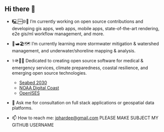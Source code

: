 ## Hi there 👋

- 🖳🆓🌐🤖 I’m currently working on open source contributions and developing gis apps, web apps, mobile apps, state-of-the-art rendering, e2e gis/ml workflow management, and more.
- 🌊🛥️🏖️🗺️ I’m currently learning more stormwater mitigation & watershed management, and underwater/shoreline mapping & analysis.
- ⚕️🪖🧯🪸 Dedicated to creating open source software for medical & emergency services, climate preparedness, coastal resilience, and emerging open source technologies.
    - [Seabed 2030](https://seabed2030.org/)
    - [NOAA Digital Coast](https://coast.noaa.gov/digitalcoast/)
    - [OpenISES](https://openises.sourceforge.net/)

- 💬 Ask me for consultation on full stack applications or geospatial data platforms.
- 📫 How to reach me: jphardee@gmail.com PLEASE MAKE SUBJECT MY GITHUB USERNAME
<!--
**jph6366/jph6366** is a ✨ _special_ ✨ repository because its `README.md` (this file) appears on your GitHub profile.

Here are some ideas to get you started:

-->
